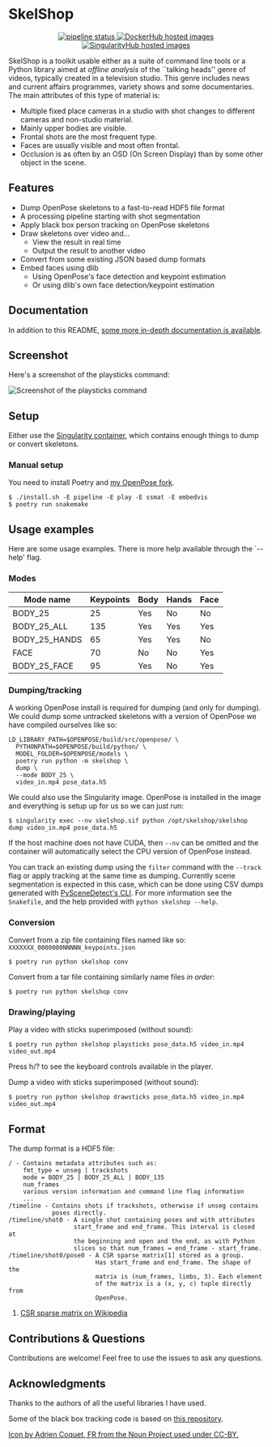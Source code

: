 # SkelShop

<p align="center">
<a href="https://gitlab.com/frankier/skelshop/-/commits/master">
  <img alt="pipeline status" src="https://gitlab.com/frankier/skelshop/badges/master/pipeline.svg" />
</a>
<a href="https://hub.docker.com/r/frankierr/skelshop/builds">
  <img alt="DockerHub hosted images" src="https://img.shields.io/docker/pulls/frankierr/skelshop?style=flat" />
</a>
<a href="https://singularity-hub.org/collections/4494">
  <img alt="SingularityHub hosted images" src="https://www.singularity-hub.org/static/img/hosted-singularity--hub-%23e32929.svg" />
</a>
</p>

SkelShop is a toolkit usable either as a suite of command line tools or a
Python library aimed at *offline analysis* of the ``talking heads'' genre of
videos, typically created in a television studio. This genre includes news
and current affairs programmes, variety shows and some documentaries. The
main attributes of this type of material is:
 * Multiple fixed place cameras in a studio with shot changes to different
   cameras and non-studio material.
 * Mainly upper bodies are visible.
 * Frontal shots are the most frequent type.
 * Faces are usually visible and most often frontal.
 * Occlusion is as often by an OSD (On Screen Display) than by some other
   object in the scene.

## Features

 * Dump OpenPose skeletons to a fast-to-read HDF5 file format
 * A processing pipeline starting with shot segmentation
 * Apply black box person tracking on OpenPose skeletons
 * Draw skeletons over video and...
   * View the result in real time
   * Output the result to another video
 * Convert from some existing JSON based dump formats
 * Embed faces using dlib
   * Using OpenPose's face detection and keypoint estimation
   * Or using dlib's own face detection/keypoint estimation

## Documentation

In addition to this README, [some more in-depth documentation is available](https://frankier.github.io/skelshop/).

## Screenshot

Here's a screenshot of the playsticks command:

![Screenshot of the playsticks command](https://user-images.githubusercontent.com/299380/87277551-2d9f6180-c4eb-11ea-917c-4336ad36a97f.png)

## Setup

Either use the [Singularity
container](https://singularity-hub.org/collections/4403), which contains enough
things to dump or convert skeletons.

### Manual setup

You need to install Poetry and [my OpenPose
fork](https://github.com/frankier/openpose/tree/enable-identification).

    $ ./install.sh -E pipeline -E play -E ssmat -E embedvis
    $ poetry run snakemake

## Usage examples

Here are some usage examples. There is more help available through the `--help'
flag.

### Modes

| Mode name  | Keypoints | Body | Hands | Face |
| ------------- | ------------- | ------------- | ------------- | ------------- |
| BODY_25  | 25  | Yes | No | No |
| BODY_25_ALL  | 135  | Yes | Yes | Yes |
| BODY_25_HANDS  | 65  | Yes | Yes | No |
| FACE  | 70  | No | No | Yes |
| BODY_25_FACE  | 95  | Yes | No | Yes |

### Dumping/tracking

A working OpenPose install is required for dumping (and only for dumping). We
could dump some untracked skeletons with a version of OpenPose we have compiled
ourselves like so:

    LD_LIBRARY_PATH=$OPENPOSE/build/src/openpose/ \
      PYTHONPATH=$OPENPOSE/build/python/ \
      MODEL_FOLDER=$OPENPOSE/models \
      poetry run python -m skelshop \
      dump \
      --mode BODY_25 \
      video_in.mp4 pose_data.h5

We could also use the Singularity image. OpenPose is installed in the image and
everything is setup up for us so we can just run:

    $ singularity exec --nv skelshop.sif python /opt/skelshop/skelshop dump video_in.mp4 pose_data.h5

If the host machine does not have CUDA, then `--nv` can be omitted and the
container will automatically select the CPU version of OpenPose instead.

You can track an existing dump using the `filter` command with the `--track`
flag or apply tracking at the same time as dumping. Currently scene
segmentation is expected in this case, which can be done using CSV dumps
generated with [PySceneDetect's
CLI](https://github.com/Breakthrough/PySceneDetect). For more information see
the `Snakefile`, and the help provided with `python skelshop --help`.

### Conversion

Convert from a zip file containing files named like so: `XXXXXXX_0000000NNNNN_keypoints.json`

    $ poetry run python skelshop conv 

Convert from a tar file containing similarly name files *in order*:

    $ poetry run python skelshop conv 

### Drawing/playing

Play a video with sticks superimposed (without sound):

    $ poetry run python skelshop playsticks pose_data.h5 video_in.mp4 video_out.mp4

Press h/? to see the keyboard controls available in the player.

Dump a video with sticks superimposed (without sound):

    $ poetry run python skelshop drawsticks pose_data.h5 video_in.mp4 video_out.mp4

## Format

The dump format is a HDF5 file:

```
/ - Contains metadata attributes such as:
    fmt_type = unseg | trackshots
    mode = BODY_25 | BODY_25_ALL | BODY_135
    num_frames
    various version information and command line flag information
    ...
/timeline - Contains shots if trackshots, otherwise if unseg contains
            poses directly.
/timeline/shot0 - A single shot containing poses and with attributes
                  start_frame and end_frame. This interval is closed at
                  the beginning and open and the end, as with Python
                  slices so that num_frames = end_frame - start_frame.
/timeline/shot0/pose0 - A CSR sparse matrix[1] stored as a group.
                        Has start_frame and end_frame. The shape of the
                        matrix is (num_frames, limbs, 3). Each element
                        of the matrix is a (x, y, c) tuple directly from
                        OpenPose.
```

1. [CSR sparse matrix on Wikipedia](https://en.wikipedia.org/wiki/Sparse_matrix#Compressed_sparse_row_\(CSR,_CRS_or_Yale_format\))

## Contributions & Questions

Contributions are welcome! Feel free to use the issues to ask any questions.

## Acknowledgments

Thanks to the authors of all the useful libraries I have used.

Some of the black box tracking code is based
on [this repository](https://github.com/lxy5513/cvToolkit).

[Icon by Adrien Coquet, FR from the Noun Project used under CC-BY.](https://thenounproject.com/term/news/2673777)
